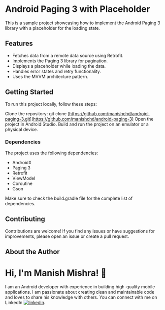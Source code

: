 # Android Paging 3 with Placeholder
This is a sample project showcasing how to implement the Android Paging 3 library with a placeholder for the loading state.

## Features
- Fetches data from a remote data source using Retrofit.
- Implements the Paging 3 library for pagination.
- Displays a placeholder while loading the data.
- Handles error states and retry functionality.
- Uses the MVVM architecture pattern.

## Getting Started
To run this project locally, follow these steps:

Clone the repository: git clone [https://github.com/manishchd/android-paging-3.git](https://github.com/manishchd/android-paging-3)
Open the project in Android Studio.
Build and run the project on an emulator or a physical device.

### Dependencies
The project uses the following dependencies:

- AndroidX
- Paging 3
- Retrofit
- ViewModel
- Coroutine
- Gson

Make sure to check the build.gradle file for the complete list of dependencies.

## Contributing
Contributions are welcome! If you find any issues or have suggestions for improvements, please open an issue or create a pull request.

## About the Author
# Hi, I'm Manish Mishra! 👋
I am an Android developer with experience in building high-quality mobile applications. I am passionate about creating clean and maintainable code and loves to share his knowledge with others. You can connect with me on LinkedIn [![linkedin](https://img.shields.io/badge/linkedin-0A66C2?style=for-the-badge&logo=linkedin&logoColor=white)](https://www.linkedin.com/in/mishra-manish).
